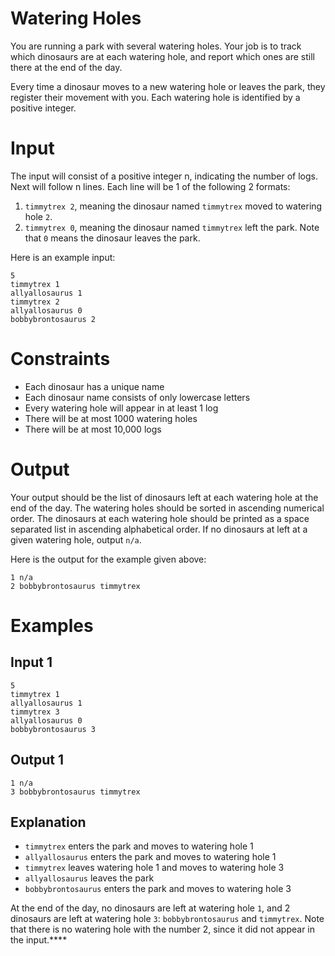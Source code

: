 # Watering Holes
You are running a park with several watering holes. Your job is to track which dinosaurs are at each watering hole, and report which ones are still there at the end of the day.

Every time a dinosaur moves to a new watering hole or leaves the park, they register their movement with you. Each watering hole is identified by a positive integer.

# Input
The input will consist of a positive integer n, indicating the number of logs. Next will follow n lines. Each line will be 1 of the following 2 formats:
1. `timmytrex 2`, meaning the dinosaur named `timmytrex` moved to watering hole `2`.
2. `timmytrex 0`, meaning the dinosaur named `timmytrex` left the park. Note that `0` means the dinosaur leaves the park.

Here is an example input:

```
5
timmytrex 1
allyallosaurus 1
timmytrex 2
allyallosaurus 0
bobbybrontosaurus 2
```

# Constraints

* Each dinosaur has a unique name
* Each dinosaur name consists of only lowercase letters
* Every watering hole will appear in at least 1 log
* There will be at most 1000 watering holes
* There will be at most 10,000 logs

# Output
Your output should be the list of dinosaurs left at each watering hole at the end of the day. The watering holes should be sorted in ascending numerical order. The dinosaurs at each watering hole should be printed as a space separated list in ascending alphabetical order. If no dinosaurs at left at a given watering hole, output `n/a`.

Here is the output for the example given above:

```
1 n/a
2 bobbybrontosaurus timmytrex
```

# Examples

## Input 1
```
5
timmytrex 1
allyallosaurus 1
timmytrex 3
allyallosaurus 0
bobbybrontosaurus 3
```

## Output 1
```
1 n/a
3 bobbybrontosaurus timmytrex
```

## Explanation
- `timmytrex` enters the park and moves to watering hole 1
- `allyallosaurus` enters the park and moves to watering hole 1
- `timmytrex` leaves watering hole 1 and moves to watering hole 3
- `allyallosaurus` leaves the park
- `bobbybrontosaurus` enters the park and moves to watering hole 3

At the end of the day, no dinosaurs are left at watering hole `1`, and 2 dinosaurs are left at watering hole `3`: `bobbybrontosaurus` and `timmytrex`. Note that there is no watering hole with the number 2, since it did not appear in the input.****
